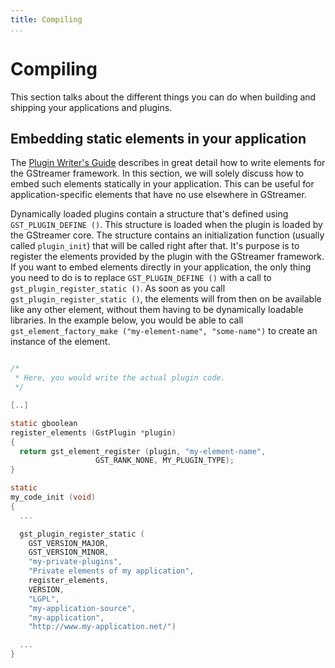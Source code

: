```yaml
---
title: Compiling
...
```


# Compiling

This section talks about the different things you can do when building
and shipping your applications and plugins.

## Embedding static elements in your application

The [Plugin Writer's
Guide](http://gstreamer.freedesktop.org/data/doc/gstreamer/head/pwg/html/index.html)
describes in great detail how to write elements for the GStreamer
framework. In this section, we will solely discuss how to embed such
elements statically in your application. This can be useful for
application-specific elements that have no use elsewhere in GStreamer.

Dynamically loaded plugins contain a structure that's defined using
`GST_PLUGIN_DEFINE ()`. This structure is loaded when the plugin is
loaded by the GStreamer core. The structure contains an initialization
function (usually called `plugin_init`) that will be called right after
that. It's purpose is to register the elements provided by the plugin
with the GStreamer framework. If you want to embed elements directly in
your application, the only thing you need to do is to replace
`GST_PLUGIN_DEFINE ()` with a call to `gst_plugin_register_static ()`.
As soon as you call `gst_plugin_register_static ()`, the elements will
from then on be available like any other element, without them having to
be dynamically loadable libraries. In the example below, you would be
able to call `gst_element_factory_make
("my-element-name", "some-name")` to create an instance of the element.

``` c

/*
 * Here, you would write the actual plugin code.
 */

[..]

static gboolean
register_elements (GstPlugin *plugin)
{
  return gst_element_register (plugin, "my-element-name",
                   GST_RANK_NONE, MY_PLUGIN_TYPE);
}

static
my_code_init (void)
{
  ...

  gst_plugin_register_static (
    GST_VERSION_MAJOR,
    GST_VERSION_MINOR,
    "my-private-plugins",
    "Private elements of my application",
    register_elements,
    VERSION,
    "LGPL",
    "my-application-source",
    "my-application",
    "http://www.my-application.net/")

  ...
}


```

